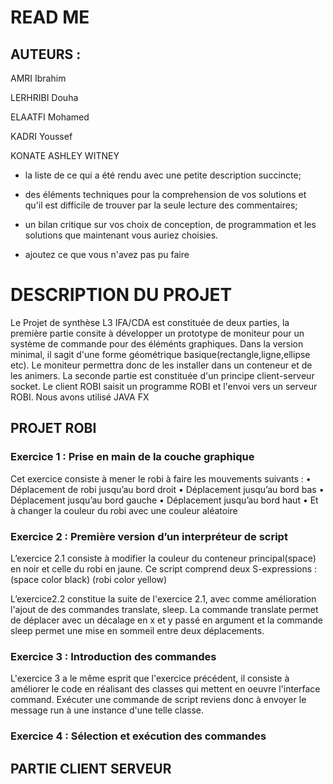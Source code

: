 # READ ME
## AUTEURS :

AMRI Ibrahim

LERHRIBI Douha

ELAATFI Mohamed

KADRI Youssef

KONATE ASHLEY WITNEY

- la liste de ce qui a été rendu avec une petite description succincte;
- des éléments techniques pour la comprehension de vos solutions et qu'il est difficile de trouver par la seule lecture des commentaires;
- un bilan critique sur vos choix de conception, de programmation et les solutions que maintenant vous auriez choisies.

- ajoutez ce que vous n'avez pas pu faire



# DESCRIPTION DU PROJET
Le Projet de synthèse L3 IFA/CDA  est constituée de deux parties, la première partie consite à développer un prototype de moniteur pour un système de commande pour des éléménts graphiques. Dans la version minimal, il sagit d'une forme géométrique basique(rectangle,ligne,ellipse etc). Le moniteur permettra donc de les installer dans un conteneur et de les animers.
La seconde partie est constituée d'un principe client-serveur socket.
Le client ROBI saisit un programme ROBI et l'envoi vers un serveur ROBI. Nous avons utilisé JAVA FX


## PROJET ROBI 
### Exercice 1 : Prise en main de la couche graphique
Cet exercice consiste à mener le robi à faire les mouvements suivants :
• Déplacement de robi jusqu’au bord droit
• Déplacement jusqu’au bord bas
• Déplacement jusqu’au bord gauche
• Déplacement jusqu’au bord haut
• Et à changer la couleur du robi avec une couleur aléatoire

### Exercice 2 : Première version d’un interpréteur de script


L’exercice 2.1 consiste à modifier la couleur du conteneur principal(space) en noir et celle du robi en jaune. Ce
script comprend deux S-expressions : (space color black) (robi color yellow)

L’exercice2.2 constitue la suite de l'exercice 2.1, avec comme amélioration l'ajout de des commandes translate, sleep. La commande translate permet de déplacer avec un décalage en x et y passé en argument et la commande sleep permet une mise en sommeil entre deux déplacements.

### Exercice 3 : Introduction des commandes

L'exercice 3 a le même esprit que l'exercice précédent, il consiste à améliorer le code en réalisant des classes qui mettent en oeuvre l'interface command. Exécuter une commande de script reviens donc à envoyer le message run  à une instance d'une telle  classe.


### Exercice 4 : Sélection et exécution des commandes


## PARTIE CLIENT SERVEUR
